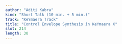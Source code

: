 ```yaml
---
author: "Aditi Kabra"
kind: "Short Talk (10 min. + 5 min.)"
track: "KeYmaera Track"
title: "Control Envelope Synthesis in KeYmaera X"
slot: 214
length: 30
---
```


